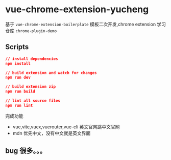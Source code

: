 # vue-chrome-extension-yucheng

基于 `vue-chrome-extension-boilerplate` 模板二次开发,chrome extension 学习仓库 `chrome-plugin-demo`

## Scripts

```json
// install dependencies
npm install

// build extension and watch for changes
npm run dev

// build extension zip
npm run build

// lint all source files
npm run lint
```

完成功能

- vue,vite,vuex,vuerouter,vue-cli 英文官网跳中文官网
- mdn 优先中文，没有中文就是英文界面

## bug 很多。。。
